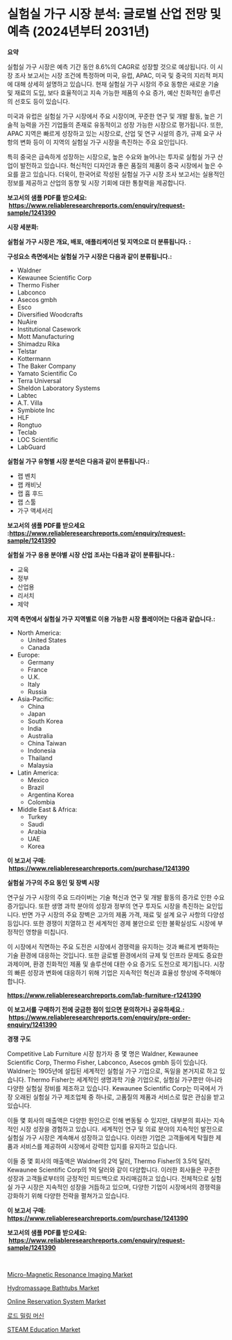 <p><h1>실험실 가구 시장 분석: 글로벌 산업 전망 및 예측 (2024년부터 2031년)</h1></p><p><strong>요약</strong></p>
<p><p>실험실 가구 시장은 예측 기간 동안 8.6%의 CAGR로 성장할 것으로 예상됩니다. 이 시장 조사 보고서는 시장 조건에 특정하며 미국, 유럽, APAC, 미국 및 중국의 지리적 퍼지에 대해 상세히 설명하고 있습니다. 현재 실험실 가구 시장의 주요 동향은 새로운 기술 및 재료의 도입, 보다 효율적이고 지속 가능한 제품의 수요 증가, 예산 친화적인 솔루션의 선호도 등이 있습니다.</p><p>미국과 유럽은 실험실 가구 시장에서 주요 시장이며, 꾸준한 연구 및 개발 활동, 높은 기술적 능력을 가진 기업들의 존재로 유동적이고 성장 가능한 시장으로 평가됩니다. 또한, APAC 지역은 빠르게 성장하고 있는 시장으로, 산업 및 연구 시설의 증가, 규제 요구 사항의 변화 등이 이 지역의 실험실 가구 시장을 촉진하는 주요 요인입니다.</p><p>특히 중국은 급속하게 성장하는 시장으로, 높은 수요와 늘어나는 투자로 실험실 가구 산업이 발전하고 있습니다. 혁신적인 디자인과 좋은 품질의 제품이 중국 시장에서 높은 수요를 끌고 있습니다. 더욱이, 한국어로 작성된 실험실 가구 시장 조사 보고서는 실용적인 정보를 제공하고 산업의 동향 및 시장 기회에 대한 통찰력을 제공합니다.</p></p>
<p><strong>보고서의 샘플 PDF를 받으세요: &nbsp;<a href="https://www.reliableresearchreports.com/enquiry/request-sample/1241390">https://www.reliableresearchreports.com/enquiry/request-sample/1241390</a></strong></p>
<p><strong>시장 세분화:</strong></p>
<p><strong> 실험실 가구 시장은 개요, 배포, 애플리케이션 및 지역으로 더 분류됩니다. :</strong></p>
<p><strong>구성요소 측면에서는 실험실 가구 시장은 다음과 같이 분류됩니다.:</strong></p>
<p><ul><li>Waldner</li><li>Kewaunee Scientific Corp</li><li>Thermo Fisher</li><li>Labconco</li><li>Asecos gmbh</li><li>Esco</li><li>Diversified Woodcrafts</li><li>NuAire</li><li>Institutional Casework</li><li>Mott Manufacturing</li><li>Shimadzu Rika</li><li>Telstar</li><li>Kottermann</li><li>The Baker Company</li><li>Yamato Scientific Co</li><li>Terra Universal</li><li>Sheldon Laboratory Systems</li><li>Labtec</li><li>A.T. Villa</li><li>Symbiote Inc</li><li>HLF</li><li>Rongtuo</li><li>Teclab</li><li>LOC Scientific</li><li>LabGuard</li></ul></p>
<p><strong> 실험실 가구 유형별 시장 분석은 다음과 같이 분류됩니다.:</strong></p>
<p><ul><li>랩 벤치</li><li>랩 캐비닛</li><li>랩 흄 후드</li><li>랩 스툴</li><li>가구 액세서리</li></ul></p>
<p><strong>보고서의 샘플 PDF를 받으세요 :<a href="https://www.reliableresearchreports.com/enquiry/request-sample/1241390">https://www.reliableresearchreports.com/enquiry/request-sample/1241390</a></strong></p>
<p><strong> 실험실 가구 응용 분야별 시장 산업 조사는 다음과 같이 분류됩니다.:</strong></p>
<p><ul><li>교육</li><li>정부</li><li>산업용</li><li>리서치</li><li>제약</li></ul></p>
<p><strong>지역 측면에서 실험실 가구 지역별로 이용 가능한 시장 플레이어는 다음과 같습니다.:</strong></p>
<p><ul>
    <li>
        North America:
        <ul>
            <li>United States</li>
            <li>Canada</li>
        </ul>
    </li>
    <li>
        Europe:
        <ul>
            <li>Germany</li>
            <li>France</li>
            <li>U.K.</li>
            <li>Italy</li>
            <li>Russia</li>
        </ul>
    </li>
    <li>
        Asia-Pacific:
        <ul>
            <li>China</li>
            <li>Japan</li>
            <li>South Korea</li>
            <li>India</li>
            <li>Australia</li>
            <li>China Taiwan</li>
            <li>Indonesia</li>
            <li>Thailand</li>
            <li>Malaysia</li>
        </ul>
    </li>
    <li>
        Latin America:
        <ul>
            <li>Mexico</li>
            <li>Brazil</li>
            <li>Argentina Korea</li>
            <li>Colombia</li>
        </ul>
    </li>
    <li>
        Middle East & Africa:
        <ul>
            <li>Turkey</li>
            <li>Saudi</li>
            <li>Arabia</li>
            <li>UAE</li>
            <li>Korea</li>
        </ul>
    </li>
    </ul></p>
<p><strong>이 보고서 구매: &nbsp;<a href="https://www.reliableresearchreports.com/purchase/1241390">https://www.reliableresearchreports.com/purchase/1241390</a></strong></p>
<p><strong>실험실 가구의 주요 동인 및 장벽 시장</strong></p>
<p><p>연구실 가구 시장의 주요 드라이버는 기술 혁신과 연구 및 개발 활동의 증가로 인한 수요 증가입니다. 또한 생명 과학 분야의 성장과 정부의 연구 투자도 시장을 촉진하는 요인입니다. 반면 가구 시장의 주요 장벽은 고가의 제품 가격, 재료 및 설계 요구 사항의 다양성 등입니다. 또한 경쟁이 치열하고 전 세계적인 경제 불안으로 인한 불확실성도 시장에 부정적인 영향을 미칩니다.</p><p>이 시장에서 직면하는 주요 도전은 시장에서 경쟁력을 유지하는 것과 빠르게 변화하는 기술 환경에 대응하는 것입니다. 또한 글로벌 환경에서의 규제 및 인프라 문제도 중요한 과제이며, 환경 친화적인 제품 및 솔루션에 대한 수요 증가도 도전으로 제기됩니다. 시장의 빠른 성장과 변화에 대응하기 위해 기업은 지속적인 혁신과 효율성 향상에 주력해야 합니다.</p></p>
<p><strong><a href="https://www.reliableresearchreports.com/lab-furniture-r1241390">https://www.reliableresearchreports.com/lab-furniture-r1241390</a></strong></p>
<p><strong>이 보고서를 구매하기 전에 궁금한 점이 있으면 문의하거나 공유하세요.: &nbsp;<a href="https://www.reliableresearchreports.com/enquiry/pre-order-enquiry/1241390">https://www.reliableresearchreports.com/enquiry/pre-order-enquiry/1241390</a></strong></p>
<p><strong>경쟁 구도</strong></p>
<p><p>Competitive Lab Furniture 시장 참가자 중 몇 명은 Waldner, Kewaunee Scientific Corp, Thermo Fisher, Labconco, Asecos gmbh 등이 있습니다. Waldner는 1905년에 설립된 세계적인 실험실 가구 기업으로, 독일을 본거지로 하고 있습니다. Thermo Fisher는 세계적인 생명과학 기술 기업으로, 실험실 가구뿐만 아니라 다양한 실험실 장비를 제조하고 있습니다. Kewaunee Scientific Corp는 미국에서 가장 오래된 실험실 가구 제조업체 중 하나로, 고품질의 제품과 서비스로 많은 관심을 받고 있습니다.</p><p>이들 몇 회사의 매출액은 다양한 원인으로 인해 변동될 수 있지만, 대부분의 회사는 지속적인 시장 성장을 경험하고 있습니다. 세계적인 연구 및 의료 분야의 지속적인 발전으로 실험실 가구 시장은 계속해서 성장하고 있습니다. 이러한 기업은 고객들에게 탁월한 제품과 서비스를 제공하여 시장에서 강력한 입지를 유지하고 있습니다.</p><p>이들 중 몇 회사의 매출액은 Waldner의 2억 달러, Thermo Fisher의 3.5억 달러, Kewaunee Scientific Corp의 1억 달러와 같이 다양합니다. 이러한 회사들은 꾸준한 성장과 고객들로부터의 긍정적인 피드백으로 자리매김하고 있습니다. 전체적으로 실험실 가구 시장은 지속적인 성장을 거듭하고 있으며, 다양한 기업이 시장에서의 경쟁력을 강화하기 위해 다양한 전략을 펼쳐가고 있습니다.</p></p>
<p><strong>이 보고서 구매: &nbsp; <a href="https://www.reliableresearchreports.com/purchase/1241390">https://www.reliableresearchreports.com/purchase/1241390</a></strong></p>
<p><strong>보고서의 샘플 PDF를 받으세요: &nbsp;<a href="https://www.reliableresearchreports.com/enquiry/request-sample/1241390">https://www.reliableresearchreports.com/enquiry/request-sample/1241390</a></strong><strong></strong></p>
<p>&nbsp;</p>
<p><p><a href="https://www.linkedin.com/pulse/global-micro-magnetic-resonance-imaging-market-types-applications-wwb0f">Micro-Magnetic Resonance Imaging Market</a></p><p><a href="https://issuu.com/reportprime-2/docs/hydromassage-bathtubs-market-size-2030.pptx">Hydromassage Bathtubs Market</a></p><p><a href="https://github.com/luckyshygirl/Market-Research-Report-List-4/blob/main/online-reservation-system-market.md">Online Reservation System Market</a></p><p><a href="https://github.com/rcabello548/Market-Research-Report-List-1/blob/main/950837260587.md">로드 밀링 머신</a></p><p><a href="https://github.com/markusgodoy/Market-Research-Report-List-3/blob/main/steam-education-market.md">STEAM Education Market</a></p></p>
